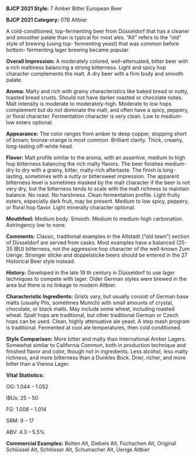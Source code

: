 <b>BJCP 2021 Style:</b> 7 Amber Bitter European Beer

<b>BJCP 2021 Category:</b> 07B Altbier

A cold-conditioned, top-fermenting beer from Düsseldorf that
has a cleaner and smoother palate than is typical for most
ales. “Alt” refers to the “old” style of brewing (using top-
fermenting yeast) that was common before bottom-
fermenting lager brewing became popular.

<b>Overall Impression:</b> A moderately colored, well-attenuated,
bitter beer with a rich maltiness balancing a strong bitterness.
Light and spicy hop character complements the malt. A dry
beer with a firm body and smooth palate.

<b>Aroma:</b> Malty and rich with grainy characteristics like baked
bread or nutty, toasted bread crusts. Should not have darker
roasted or chocolate notes. Malt intensity is moderate to
moderately-high. Moderate to low hops complement but do not
dominate the malt, and often have a spicy, peppery, or floral
character. Fermentation character is very clean. Low to
medium-low esters optional.

<b>Appearance:</b> The color ranges from amber to deep copper,
stopping short of brown; bronze-orange is most common.
Brilliant clarity. Thick, creamy, long-lasting off-white head.

<b>Flavor:</b> Malt profile similar to the aroma, with an assertive,
medium to high hop bitterness balancing the rich malty flavors.
The beer finishes medium-dry to dry with a grainy, bitter,
malty-rich aftertaste. The finish is long-lasting, sometimes with
a nutty or bittersweet impression. The apparent bitterness level
is sometimes masked by the malt character if the beer is not
very dry, but the bitterness tends to scale with the malt
richness to maintain balance. No roast. No harshness. Clean
fermentation profile. Light fruity esters, especially dark fruit,
may be present. Medium to low spicy, peppery, or floral hop
flavor. Light minerally character optional.

<b>Mouthfeel:</b> Medium body. Smooth. Medium to medium-high
carbonation. Astringency low to none.

<b>Comments:</b> Classic, traditional examples in the Altstadt (“old
town”) section of Düsseldorf are served from casks. Most
examples have a balanced (25-35 IBU) bitterness, not the
aggressive hop character of the well-known Zum Uerige.
Stronger sticke and doppelsticke beers should be entered in the
27 Historical Beer style instead.

<b>History:</b> Developed in the late 19 th century in Düsseldorf to
use lager techniques to compete with lager. Older German
styles were brewed in the area but there is no linkage to
modern Altbier.

<b>Characteristic Ingredients:</b> Grists vary, but usually consist
of German base malts (usually Pils, sometimes Munich) with
small amounts of crystal, chocolate, or black malts. May
include some wheat, including roasted wheat. Spalt hops are
traditional, but other traditional German or Czech hops can be
used. Clean, highly attenuative ale yeast. A step mash program
is traditional. Fermented at cool ale temperatures, then cold
conditioned.

<b>Style Comparison:</b> More bitter and malty than International
Amber Lagers. Somewhat similar to California Common, both
in production technique and finished flavor and color, though
not in ingredients. Less alcohol, less malty richness, and more
bitterness than a Dunkles Bock. Drier, richer, and more bitter
than a Vienna Lager.

<b>Vital Statistics:</b>

OG: 1.044 – 1.052

IBUs: 25 – 50

FG: 1.008 – 1.014

SRM: 9 – 17

ABV: 4.3 – 5.5%

<b>Commercial Examples:</b> Bolten Alt, Diebels Alt, Füchschen
Alt, Original Schlüssel Alt, Schlösser Alt, Schumacher Alt,
Uerige Altbier
